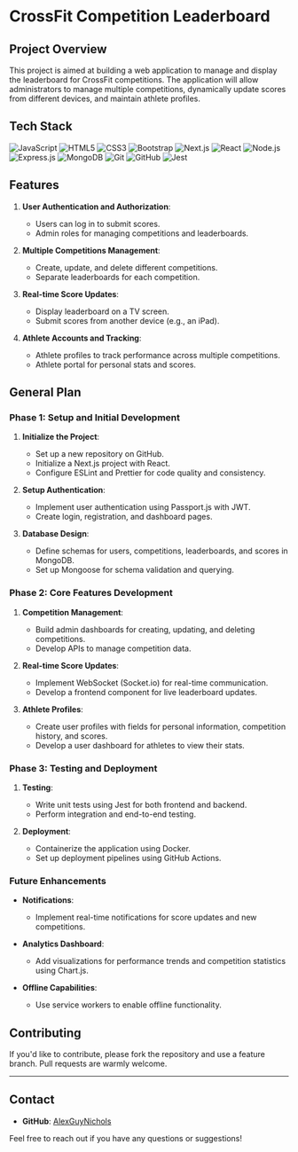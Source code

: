 # CrossFit Competition Leaderboard

## Project Overview

This project is aimed at building a web application to manage and display the leaderboard for CrossFit competitions. The application will allow administrators to manage multiple competitions, dynamically update scores from different devices, and maintain athlete profiles.

## Tech Stack

![JavaScript](https://img.shields.io/badge/javascript-%23323330.svg?style=for-the-badge&logo=javascript&logoColor=%23F7DF1E)
![HTML5](https://img.shields.io/badge/html5-%23E34F26.svg?style=for-the-badge&logo=html5&logoColor=white)
![CSS3](https://img.shields.io/badge/css3-%231572B6.svg?style=for-the-badge&logo=css3&logoColor=white)
![Bootstrap](https://img.shields.io/badge/bootstrap-%23563D7C.svg?style=for-the-badge&logo=bootstrap&logoColor=white)
![Next.js](https://img.shields.io/badge/next.js-%23000000.svg?style=for-the-badge&logo=nextdotjs&logoColor=white)
![React](https://img.shields.io/badge/react-%2320232a.svg?style=for-the-badge&logo=react&logoColor=%2361DAFB)
![Node.js](https://img.shields.io/badge/node.js-%23339933.svg?style=for-the-badge&logo=nodedotjs&logoColor=white)
![Express.js](https://img.shields.io/badge/express.js-%23404d59.svg?style=for-the-badge&logo=express&logoColor=%2361DAFB)
![MongoDB](https://img.shields.io/badge/mongodb-%234ea94b.svg?style=for-the-badge&logo=mongodb&logoColor=white)
![Git](https://img.shields.io/badge/git-%23F05033.svg?style=for-the-badge&logo=git&logoColor=white)
![GitHub](https://img.shields.io/badge/github-%23121011.svg?style=for-the-badge&logo=github&logoColor=white)
![Jest](https://img.shields.io/badge/jest-%23C21325.svg?style=for-the-badge&logo=jest&logoColor=white)

## Features

1. **User Authentication and Authorization**:
   - Users can log in to submit scores.
   - Admin roles for managing competitions and leaderboards.

2. **Multiple Competitions Management**:
   - Create, update, and delete different competitions.
   - Separate leaderboards for each competition.

3. **Real-time Score Updates**:
   - Display leaderboard on a TV screen.
   - Submit scores from another device (e.g., an iPad).

4. **Athlete Accounts and Tracking**:
   - Athlete profiles to track performance across multiple competitions.
   - Athlete portal for personal stats and scores.

## General Plan

### Phase 1: Setup and Initial Development
1. **Initialize the Project**:
   - Set up a new repository on GitHub.
   - Initialize a Next.js project with React.
   - Configure ESLint and Prettier for code quality and consistency.

2. **Setup Authentication**:
   - Implement user authentication using Passport.js with JWT.
   - Create login, registration, and dashboard pages.

3. **Database Design**:
   - Define schemas for users, competitions, leaderboards, and scores in MongoDB.
   - Set up Mongoose for schema validation and querying.

### Phase 2: Core Features Development
1. **Competition Management**:
   - Build admin dashboards for creating, updating, and deleting competitions.
   - Develop APIs to manage competition data.

2. **Real-time Score Updates**:
   - Implement WebSocket (Socket.io) for real-time communication.
   - Develop a frontend component for live leaderboard updates.

3. **Athlete Profiles**:
   - Create user profiles with fields for personal information, competition history, and scores.
   - Develop a user dashboard for athletes to view their stats.

### Phase 3: Testing and Deployment
1. **Testing**:
   - Write unit tests using Jest for both frontend and backend.
   - Perform integration and end-to-end testing.

2. **Deployment**:
   - Containerize the application using Docker.
   - Set up deployment pipelines using GitHub Actions.

### Future Enhancements
- **Notifications**:
  - Implement real-time notifications for score updates and new competitions.

- **Analytics Dashboard**:
  - Add visualizations for performance trends and competition statistics using Chart.js.

- **Offline Capabilities**:
  - Use service workers to enable offline functionality.

## Contributing

If you'd like to contribute, please fork the repository and use a feature branch. Pull requests are warmly welcome.

---

## Contact

- **GitHub**: [AlexGuyNichols](https://github.com/AlexGuyNichols)

Feel free to reach out if you have any questions or suggestions!
